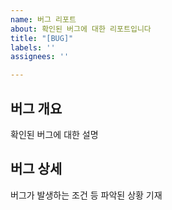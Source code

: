 ```yaml
---
name: 버그 리포트
about: 확인된 버그에 대한 리포트입니다
title: "[BUG]"
labels: ''
assignees: ''

---
```


## 버그 개요

확인된 버그에 대한 설명

## 버그 상세

버그가 발생하는 조건 등 파악된 상황 기재
